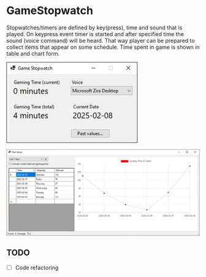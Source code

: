 # GameStopwatch

Stopwatches/timers are defined by key(press), time and sound that is played.
On keypress event timer is started and after specified time the sound (voice command) will be heard.
That way player can be prepared to collect items that appear on some schedule.
Time spent in game is shown in table and chart form.

![Game Stopwatch - Main Window](ScreenShots/MainForm.png)

![Game Stopwatch - Past Values (statistics)](ScreenShots/FrmPastValues.png)

## TODO
- [ ] Code refactoring
